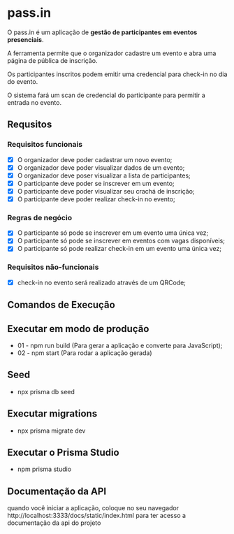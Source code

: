 # pass.in

O pass.in é um aplicação de **gestão de participantes em eventos presenciais**.

A ferramenta permite que o organizador cadastre um evento e abra uma página de pública de inscrição.

Os participantes inscritos podem emitir uma credencial para check-in no dia do evento.

O sistema fará um scan de credencial do participante para permitir a entrada no evento.

## Requsitos

### Requisitos funcionais

- [x] O organizador deve poder cadastrar um novo evento;
- [x] O organizador deve poder visualizar dados de um evento;
- [x] O organizador deve poser visualizar a lista de participantes;
- [x] O participante deve poder se inscrever em um evento;
- [x] O participante deve poder visualizar seu crachá de inscrição;
- [x] O participante deve poder realizar check-in no evento;

### Regras de negócio

- [x] O participante só pode se inscrever em um evento uma única vez;
- [x] O participante só pode se inscrever em eventos com vagas disponíveis;
- [x] O participante só pode realizar check-in em um evento uma única vez;

### Requisitos não-funcionais

- [x] check-in no evento será realizado através de um QRCode;

## Comandos de Execução

## Executar em modo de produção
- 01 - npm run build (Para gerar a aplicação e converte para JavaScript);
- 02 - npm start (Para rodar a aplicação gerada)

## Seed
- npx prisma db seed

## Executar migrations
- npx prisma migrate dev

## Executar o Prisma Studio
- npm prisma studio

## Documentação da API
quando você iniciar a aplicação, coloque no seu navegador http://localhost:3333/docs/static/index.html para ter acesso a documentação da api do projeto